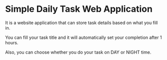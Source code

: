 # Simple Daily Task Web Application

It is a website application that can store task details based on what you fill in.

You can fill your task title and it will automatically set your completion after 1 hours. 

Also, you can choose whether you do your task on DAY or NIGHT time.